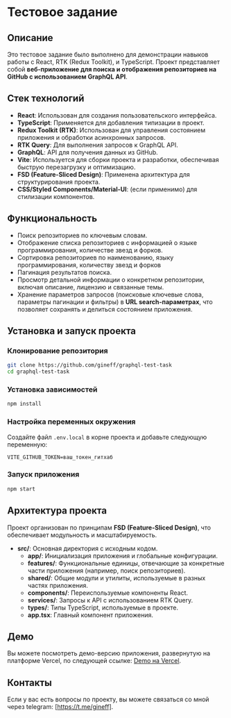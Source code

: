# Тестовое задание

## Описание

Это тестовое задание было выполнено для демонстрации навыков работы с React, RTK (Redux Toolkit), и TypeScript. Проект представляет собой **веб-приложение для поиска и отображения репозиториев на GitHub с использованием GraphQL API**.

## Стек технологий

- **React**: Использован для создания пользовательского интерфейса.
- **TypeScript**: Применяется для добавления типизации в проект.
- **Redux Toolkit (RTK)**: Использован для управления состоянием приложения и обработки асинхронных запросов.
- **RTK Query**: Для выполнения запросов к GraphQL API.
- **GraphQL**: API для получения данных из GitHub.
- **Vite**: Используется для сборки проекта и разработки, обеспечивая быструю перезагрузку и оптимизацию.
- **FSD (Feature-Sliced Design)**: Применена архитектура для структурирования проекта.
- **CSS/Styled Components/Material-UI**: (если применимо) для стилизации компонентов.

## Функциональность

- Поиск репозиториев по ключевым словам.
- Отображение списка репозиториев с информацией о языке программирования, количестве звезд и форков.
- Сортировка репозиториев по наименованию, языку программирования, количеству звезд и форков
- Пагинация результатов поиска.
- Просмотр детальной информации о конкретном репозитории, включая описание, лицензию и связанные темы.
- Хранение параметров запросов (поисковые ключевые слова, параметры пагинации и фильтры) в **URL search-параметрах**, что позволяет сохранять и делиться состоянием приложения.

## Установка и запуск проекта

### Клонирование репозитория

```bash
git clone https://github.com/gineff/graphql-test-task
cd graphql-test-task
```

### Установка зависимостей

```bash
npm install
```

### Настройка переменных окружения

Создайте файл `.env.local` в корне проекта и добавьте следующую переменную:

```plaintext
VITE_GITHUB_TOKEN=ваш_токен_гитхаб
```

### Запуск приложения

```bash
npm start
```

## Архитектура проекта

Проект организован по принципам **FSD (Feature-Sliced Design)**, что обеспечивает модульность и масштабируемость.

- **src/**: Основная директория с исходным кодом.
  - **app/**: Инициализация приложения и глобальные конфигурации.
  - **features/**: Функциональные единицы, отвечающие за конкретные части приложения (например, поиск репозиториев).
  - **shared/**: Общие модули и утилиты, используемые в разных частях приложения.
  - **components/**: Переиспользуемые компоненты React.
  - **services/**: Запросы к API с использованием RTK Query.
  - **types/**: Типы TypeScript, используемые в проекте.
  - **app.tsx**: Главный компонент приложения.

## Демо

Вы можете посмотреть демо-версию приложения, развернутую на платформе Vercel, по следующей ссылке: [Demo на Vercel](https://graphql-test-task-eguz.vercel.app).

## Контакты

Если у вас есть вопросы по проекту, вы можете связаться со мной через telegram: [https://t.me/gineff].
